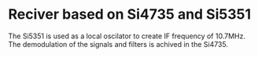 # Reciver based on Si4735 and Si5351
The Si5351 is used as a local oscilator to create IF frequency of 10.7MHz. 
The demodulation of the signals and filters is achived in the Si4735.
